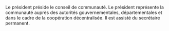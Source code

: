 Le président préside le conseil de communauté.
Le président représente la communauté auprès des autorités gouvernementales, départementales et dans le cadre de la coopération décentralisée.
Il est assisté du secrétaire permanent.